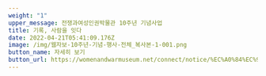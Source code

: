 ```yaml
---
weight: "1"
upper_message: 전쟁과여성인권박물관 10주년 기념사업
title: 기록, 사람을 잇다
date: 2022-04-21T05:41:09.176Z
image: /img/웹자보-10주년-기념-행사-전체_복사본-1-001.png
button_name: 자세히 보기
button_url: https://womenandwarmuseum.net/connect/notice/%EC%A0%84%EC%9F%81%EA%B3%BC%EC%97%AC%EC%84%B1%EC%9D%B8%EA%B6%8C%EB%B0%95%EB%AC%BC%EA%B4%80-10%EC%A3%BC%EB%85%84-%EA%B8%B0%EB%85%90%EC%82%AC%EC%97%85/
---
```

